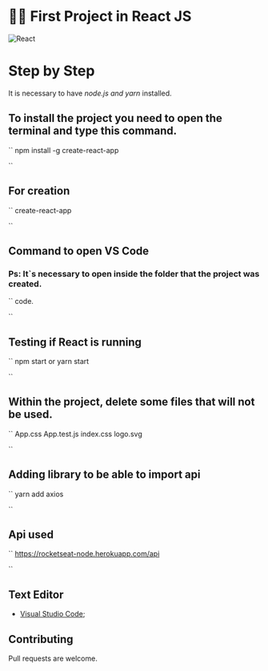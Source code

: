 #  👨‍💻 First Project in React JS
 
 ![React](https://i.ibb.co/1LsG2jK/images-q-tbn-ANd9-Gc-Rp-NEDS3o5-Jqa6-URsvu-GZDt3v-Jg8-vjktqrtw-usqp-CAU.png)


# Step by Step

It is necessary to have *node.js and yarn* installed.

## To install the project you need to open the terminal and type this command.

``
npm install -g create-react-app

``
## For creation

``
create-react-app <project name>

``
## Command to open VS Code
### Ps: It`s necessary to open inside the folder that the project was created.

``
code.

``
## Testing if React is running

``
npm start or yarn start

``

## Within the project, delete some files that will not be used.

``
App.css
App.test.js
index.css
logo.svg

``

## Adding library to be able to import api

``
yarn add axios

``
## Api used

``
https://rocketseat-node.herokuapp.com/api

``
## Text Editor

- [Visual Studio Code](https://code.visualstudio.com/);   

## Contributing
Pull requests are welcome.

